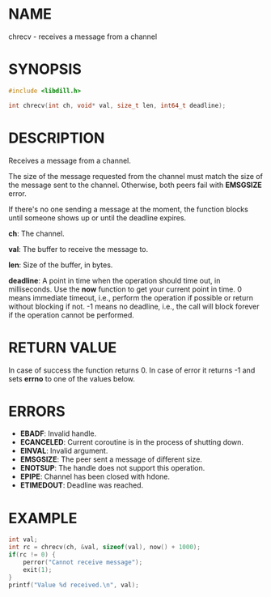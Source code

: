 # NAME

chrecv - receives a message from a channel

# SYNOPSIS

```c
#include <libdill.h>

int chrecv(int ch, void* val, size_t len, int64_t deadline);
```

# DESCRIPTION

Receives a message from a channel.

The size of the message requested from the channel must match the
size of the message sent to the channel. Otherwise, both peers fail
with **EMSGSIZE** error.

If there's no one sending a message at the moment, the function
blocks until someone shows up or until the deadline expires.

**ch**: The channel.

**val**: The buffer to receive the message to.

**len**: Size of the buffer, in bytes.

**deadline**: A point in time when the operation should time out, in milliseconds. Use the **now** function to get your current point in time. 0 means immediate timeout, i.e., perform the operation if possible or return without blocking if not. -1 means no deadline, i.e., the call will block forever if the operation cannot be performed.

# RETURN VALUE

In case of success the function returns 0. In case of error it returns -1 and sets **errno** to one of the values below.

# ERRORS

* **EBADF**: Invalid handle.
* **ECANCELED**: Current coroutine is in the process of shutting down.
* **EINVAL**: Invalid argument.
* **EMSGSIZE**: The peer sent a message of different size.
* **ENOTSUP**: The handle does not support this operation.
* **EPIPE**: Channel has been closed with hdone.
* **ETIMEDOUT**: Deadline was reached.

# EXAMPLE

```c
int val;
int rc = chrecv(ch, &val, sizeof(val), now() + 1000);
if(rc != 0) {
    perror("Cannot receive message");
    exit(1);
}
printf("Value %d received.\n", val);
```
